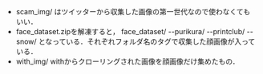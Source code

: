 - scam_img/
 はツイッターから収集した画像の第一世代なので使わなくてもいい．
- face_dataset.zipを解凍すると，
face_dataset/
  --purikura/
  --printclub/
  --snow/
となっている．それぞれフォルダ名のタグで収集した顔画像が入っている．
- with_img/
withからクローリングされた画像を顔画像だけ集めたもの．
